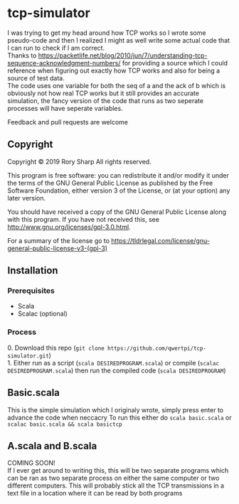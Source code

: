 # tcp-simulator
I was trying to get my head around how TCP works so I wrote some pseudo-code and then I realized I might as well write some actual code that I can run to check if I am correct.  
Thanks to https://packetlife.net/blog/2010/jun/7/understanding-tcp-sequence-acknowledgment-numbers/ for providing a source which I could reference when figuring out exactly how TCP works and also for being a source of test data.  
The code uses one variable for both the seq of a and the ack of b which is obviously not how real TCP works but it still provides an accurate simulation, the fancy version of the code that runs as two seperate processes will have seperate variables.

Feedback and pull requests are welcome
## Copyright
Copyright © 2019  Rory Sharp All rights reserved.

This program is free software: you can redistribute it and/or modify
it under the terms of the GNU General Public License as published by
the Free Software Foundation, either version 3 of the License, or
(at your option) any later version.

You should have received a copy of the GNU General Public License
along with this program.  If you have not received this, see <http://www.gnu.org/licenses/gpl-3.0.html>.

For a summary of the license go to https://tldrlegal.com/license/gnu-general-public-license-v3-(gpl-3)
## Installation
### Prerequisites
* Scala
* Scalac (optional)
### Process
0\. Download this repo (`git clone https://github.com/qwertpi/tcp-simulator.git`)  
1\. Either run as a script (`scala DESIREDPROGRAM.scala`) or compile (`scalac DESIREDPROGRAM.scala`) then run the compiled code (`scala DESIREDPROGRAM`)
## Basic.scala
This is the simple simulation which I originaly wrote, simply press enter to advance the code when neccacry
To run this either do `scala basic.scala` or `scalac basic.scala && scala basictcp`
## A.scala and B.scala
COMING SOON!  
If I ever get around to writing this, this will be two separate programs which can be ran as two separate process on either the same computer or two different computers. This will probably stick all the TCP transmissions in a text file in a location where it can be read by both programs
